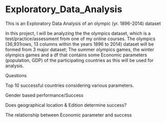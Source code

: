 # Exploratory_Data_Analysis
This is an Exploratory Data Analysis of an olympic (yr. 1896-2014) dataset 

In this project, I will be analyzing the the olympics dataset, which is a test/practice/assessment from one of my online courses. The olympics (36,931rows, 13 columns within the years 1896 to 2014) dataset will be formed from 3 major dataset; The summer olympics games, the winter olympics games and a df that contains some Economic parameters (population, GDP) of the participating countries as this will be used for analysis.



Questions

Top 10 successful countries considering various parameters.

Gender based performance/Success

Does geographical location & Edition determine success?

The relationship between Economic parameter and success
